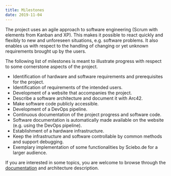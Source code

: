 ```yaml
---
title: Milestones
date: 2019-11-04
---
```


The project uses an agile approach to software engineering (Scrum with elements from Kanban and XP). This makes it possible to react quickly and flexibly to new and unforeseen situations, e.g. software problems. It also enables us with respect to the handling of changing or yet unknown requirements brought up by the users.

<!--more-->

The following list of milestones is meant to illustrate progress with respect to some cornerstone aspects of the project.

<ul class="milestones milestones-bordered">
  <li>
    <i class="milestone-success glyphicon glyphicon-ok"> </i>
    Identification of hardware and software requirements and prerequisites for the project.
  </li>
  <li>
    <i class="milestone-success glyphicon glyphicon-ok"> </i>
    Identification of requirements of the intended users.
  </li>
  <li>
    <i class="milestone-success glyphicon glyphicon-ok"> </i>
    Development of a website that accompanies the project.
  </li>
  <li>
    <i class="milestone-info glyphicon glyphicon-arrow-right"> </i>
    Describe a software architecture and document it with Arc42.
  </li>
  <li>
    <i class="milestone-primary glyphicon glyphicon-arrow-right"> </i>
    Make software code publicly accessible.
  </li>
  <li>
    <i class="milestone-info glyphicon glyphicon-arrow-right"> </i>
    Development of a DevOps pipeline.
  <li>
    <i class="milestone-primary glyphicon glyphicon-paperclip"></i>
    Continuous documentation of the project progress and software code.
  </li>
  <li>
    <i class="milestone-info glyphicon glyphicon-wrench"> </i>
    Software documentation is automatically made available on the website (e.g. using the DevOps pipeline).
  </li>
  <li>
    <i class="milestone-info fa fa-road"> </i>
    Establishment of a hardware infrastructure.
  </li>
  <li>
    <i class="milestone-warning glyphicon glyphicon-stats"> </i>
    Keep the infrastructure and software controllable by common methods and support debugging.
  </li>
  <li>
    <i class="milestone-warning fas fa-users"> </i>
    Exemplary implementation of some functionalities by Sciebo.de for a larger audience.
  </li><!--
  <li>
    <i class="milestone-error fas fa-times"> </i>
    Lorem ipsum dolor sit amet, consectetur adipiscing elit...
  </li>-->
</ul>

If you are interested in some topics, you are welcome to browse through the [documentation](/doc/) and architecture description.
